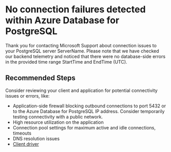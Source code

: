 <properties
	pageTitle="No connection failures detected within Azure Database for PostgreSQL"
	description="No connection failures detected within Azure Database for PostgreSQL"
	infoBubbleText="No connection failures detected within Azure Database for PostgreSQL"
	service="microsoft.dbforpostgresql"
	resource="dbforpostgresql"
	ms.author="raagyema"
	displayOrder="100"
	articleId="dbforpostgresql-asc-connectivity-noconnectionfailuresdetected"
	diagnosticScenario="OrcasPostgresNoSystemErrorsV2TroubleShooter"
	selfHelpType="diagnostics"
	supportTopicIds="32731217, 32639977"
	cloudEnvironments="public, blackForest, Fairfax, usnat, ussec"
	ownershipId="AzureData_AzureDatabaseforPostgreSQL"
/>

# No connection failures detected within Azure Database for PostgreSQL

<!--issueDescription-->
Thank you for contacting Microsoft Support about connection issues to your PostgreSQL server <!--$ServerName-->ServerName<!--/$ServerName-->. Please note that we have checked our backend telemetry and noticed that there were no database-side errors in the provided time range <!--$StartTime-->StartTime<!--/$StartTime--> and <!--$EndTime-->EndTime<!--/$EndTime--> (UTC).
<!--/issueDescription-->

## **Recommended Steps**

Consider reviewing your client and application for potential connectivity issues or errors, like:

* Application-side firewall blocking outbound connections to port 5432 or to the Azure Database for PostgreSQL IP address. Consider temporarily testing connectivity with a public network.
* High resource utilization on the application
* Connection pool settings for maximum active and idle connections, timeouts
* DNS resolution issues
* [Client driver](https://docs.microsoft.com/azure/postgresql/concepts-connection-libraries)
